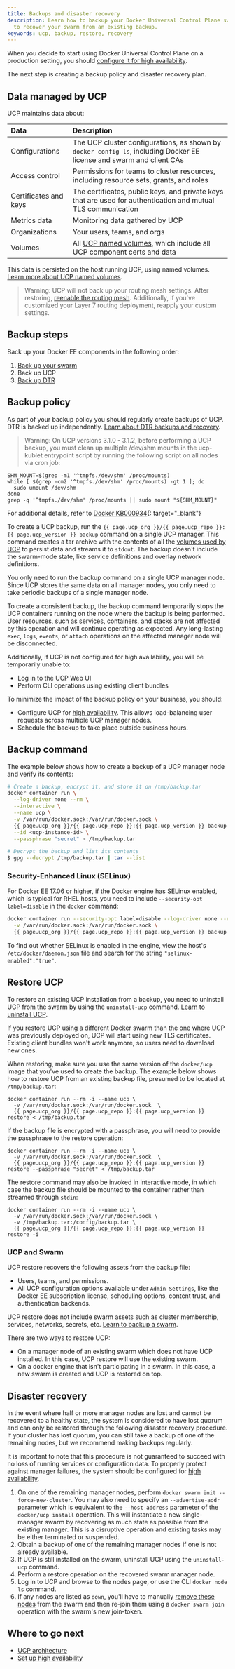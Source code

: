 ```yaml
---
title: Backups and disaster recovery
description: Learn how to backup your Docker Universal Control Plane swarm, and
  to recover your swarm from an existing backup.
keywords: ucp, backup, restore, recovery
---
```


When you decide to start using Docker Universal Control Plane on a production
setting, you should
[configure it for high availability](configure/join-nodes/index.md).

The next step is creating a backup policy and disaster recovery plan.

## Data managed by UCP

UCP maintains data about:

| Data                  | Description                                                                                                          |
|:----------------------|:---------------------------------------------------------------------------------------------------------------------|
| Configurations        | The UCP cluster configurations, as shown by `docker config ls`, including Docker EE license and swarm and client CAs |
| Access control        | Permissions for teams to cluster resources, including resource sets, grants, and roles                               |
| Certificates and keys | The certificates, public keys, and private keys that are used for authentication and mutual TLS communication        |
| Metrics data          | Monitoring data gathered by UCP                                                                                      |
| Organizations         | Your users, teams, and orgs                                                                                          |
| Volumes               | All [UCP named volumes](../architecture/#volumes-used-by-ucp), which include all UCP component certs and data        |

This data is persisted on the host running UCP, using named volumes.
[Learn more about UCP named volumes](../ucp-architecture.md).

> Warning: UCP will not back up your routing mesh settings. After restoring,
[reenable the routing mesh](../interlock/deploy/index.md). Additionally, if you've customized
your Layer 7 routing deployment, reapply your custom settings.
## Backup steps

Back up your Docker EE components in the following order:

1. [Back up your swarm](/engine/swarm/admin_guide/#back-up-the-swarm)
2. Back up UCP
3. [Back up DTR](/ee/dtr/admin/disaster-recovery/)

## Backup policy

As part of your backup policy you should regularly create backups of UCP.
DTR is backed up independently.
[Learn about DTR backups and recovery](../../dtr/2.5/admin/disaster-recovery/index.md).

> Warning: On UCP versions 3.1.0 - 3.1.2, before performing a UCP backup, you must clean up multiple /dev/shm mounts in the ucp-kublet entrypoint script by running the following script on all nodes via cron job:

```
SHM_MOUNT=$(grep -m1 '^tmpfs./dev/shm' /proc/mounts)
while [ $(grep -cm2 '^tmpfs./dev/shm' /proc/mounts) -gt 1 ]; do 
  sudo umount /dev/shm 
done 
grep -q '^tmpfs./dev/shm' /proc/mounts || sudo mount "${SHM_MOUNT}"
``` 
For additional details, refer to [Docker KB000934](https://success.docker.com/article/more-than-one-dev-shm-mount-in-the-host-namespace){: target="_blank"}

To create a UCP backup, run the `{{ page.ucp_org }}/{{ page.ucp_repo }}:{{ page.ucp_version }} backup` command
on a single UCP manager. This command creates a tar archive with the
contents of all the [volumes used by UCP](../ucp-architecture.md) to persist data
and streams it to `stdout`. The backup doesn't include the swarm-mode state,
like service definitions and overlay network definitions.

You only need to run the backup command on a single UCP manager node. Since UCP
stores the same data on all manager nodes, you only need to take periodic
backups of a single manager node.

To create a consistent backup, the backup command temporarily stops the UCP
containers running on the node where the backup is being performed. User
resources, such as services, containers, and stacks are not affected by this
operation and will continue operating as expected. Any long-lasting `exec`,
`logs`, `events`, or `attach` operations on the affected manager node will
be disconnected.

Additionally, if UCP is not configured for high availability, you will be
temporarily unable to:

* Log in to the UCP Web UI
* Perform CLI operations using existing client bundles

To minimize the impact of the backup policy on your business, you should:

* Configure UCP for [high availability](configure/join-nodes/index.md).
  This allows load-balancing user requests across multiple UCP manager nodes.
* Schedule the backup to take place outside business hours.

## Backup command

The example below shows how to create a backup of a UCP manager node and
verify its contents:

```bash
# Create a backup, encrypt it, and store it on /tmp/backup.tar
docker container run \
  --log-driver none --rm \
  --interactive \
  --name ucp \
  -v /var/run/docker.sock:/var/run/docker.sock \
  {{ page.ucp_org }}/{{ page.ucp_repo }}:{{ page.ucp_version }} backup \
  --id <ucp-instance-id> \
  --passphrase "secret" > /tmp/backup.tar

# Decrypt the backup and list its contents
$ gpg --decrypt /tmp/backup.tar | tar --list
```

### Security-Enhanced Linux (SELinux)

For Docker EE 17.06 or higher, if the Docker engine has SELinux enabled,
which is typical for RHEL hosts, you need to include `--security-opt label=disable`
in the `docker` command:

```bash
docker container run --security-opt label=disable --log-driver none --rm -i --name ucp \
  -v /var/run/docker.sock:/var/run/docker.sock \
  {{ page.ucp_org }}/{{ page.ucp_repo }}:{{ page.ucp_version }} backup --interactive > /tmp/backup.tar
```

To find out whether SELinux is enabled in the engine, view the host's
`/etc/docker/daemon.json` file and search for the string
`"selinux-enabled":"true"`.

## Restore UCP

To restore an existing UCP installation from a backup, you need to
uninstall UCP from the swarm by using the `uninstall-ucp` command.
[Learn to uninstall UCP](install/uninstall.md).

If you restore UCP using a different Docker swarm than the one where UCP was
previously deployed on, UCP will start using new TLS certificates. Existing
client bundles won't work anymore, so users need to download new ones.

When restoring, make sure you use the same version of the `docker/ucp` image
that you've used to create the backup. The example below shows how to restore
UCP from an existing backup file, presumed to be located at
`/tmp/backup.tar`:

```none
docker container run --rm -i --name ucp \
  -v /var/run/docker.sock:/var/run/docker.sock  \
  {{ page.ucp_org }}/{{ page.ucp_repo }}:{{ page.ucp_version }} restore < /tmp/backup.tar
```

If the backup file is encrypted with a passphrase, you will need to provide the
passphrase to the restore operation:

```none
docker container run --rm -i --name ucp \
  -v /var/run/docker.sock:/var/run/docker.sock  \
  {{ page.ucp_org }}/{{ page.ucp_repo }}:{{ page.ucp_version }} restore --passphrase "secret" < /tmp/backup.tar
```

The restore command may also be invoked in interactive mode, in which case the
backup file should be mounted to the container rather than streamed through
`stdin`:

```none
docker container run --rm -i --name ucp \
  -v /var/run/docker.sock:/var/run/docker.sock \
  -v /tmp/backup.tar:/config/backup.tar \
  {{ page.ucp_org }}/{{ page.ucp_repo }}:{{ page.ucp_version }} restore -i
```

### UCP and Swarm

UCP restore recovers the following assets from the backup file:

* Users, teams, and permissions.
* All UCP configuration options available under `Admin Settings`, like the
  Docker EE subscription license, scheduling options, content trust, and
  authentication backends.

UCP restore does not include swarm assets such as cluster membership, services, networks,
secrets, etc.  [Learn to backup a swarm](/engine/swarm/admin_guide/#back-up-the-swarm).

There are two ways to restore UCP:

* On a manager node of an existing swarm which does not have UCP installed.
  In this case, UCP restore will use the existing swarm.
* On a docker engine that isn't participating in a swarm. In this case, a new
  swarm is created and UCP is restored on top.

## Disaster recovery

In the event where half or more manager nodes are lost and cannot be recovered
to a healthy state, the system is considered to have lost quorum and can only be
restored through the following disaster recovery procedure. If your cluster has
lost quorum, you can still take a backup of one of the remaining nodes, but we
recommend making backups regularly.

It is important to note that this procedure is not guaranteed to succeed with
no loss of running services or configuration data. To properly protect against
manager failures, the system should be configured for
[high availability](configure/join-nodes/index.md).

1. On one of the remaining manager nodes, perform `docker swarm init
   --force-new-cluster`. You may also need to specify an
   `--advertise-addr` parameter which is equivalent to the `--host-address`
   parameter of the `docker/ucp install` operation. This will instantiate a new
   single-manager swarm by recovering as much state as possible from the
   existing manager. This is a disruptive operation and existing tasks may be
   either terminated or suspended.
2. Obtain a backup of one of the remaining manager nodes if one is not already
   available.
3. If UCP is still installed on the swarm, uninstall UCP using the
   `uninstall-ucp` command.
4. Perform a restore operation on the recovered swarm manager node.
5. Log in to UCP and browse to the nodes page, or use the CLI `docker node ls`
   command.
6. If any nodes are listed as `down`, you'll have to manually
   [remove these nodes](configure/scale-your-cluster.md) from the swarm and then
   re-join them using a `docker swarm join` operation with the swarm's new
   join-token.

## Where to go next

- [UCP architecture](../ucp-architecture.md)
- [Set up high availability](configure/join-nodes/index.md)
